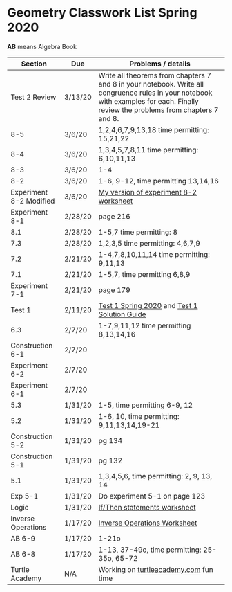 # Geometry Classwork List Spring 2020
**AB** means Algebra Book

|Section | Due | Problems / details |
|--------|-----|--------------------|
|Test 2 Review| 3/13/20| Write all theorems from chapters 7 and 8 in your notebook. Write all congruence rules in your notebook with examples for each.  Finally review the problems from chapters 7 and 8.
|8-5| 3/6/20 | 1,2,4,6,7,9,13,18 time permitting: 15,21,22
|8-4| 3/6/20 | 1,3,4,5,7,8,11  time permitting: 6,10,11,13
|8-3| 3/6/20 | 1-4
|8-2| 3/6/20 | 1-6, 9-12, time permitting 13,14,16
|Experiment 8-2 Modified| 3/6/20 | [My version of experiment 8-2 worksheet](https://docs.google.com/document/d/1OJdMUD-Lp3_mPud57kvjJVXGDlW2H_X0TwJZS9PE_vQ/edit?usp=sharing)
|Experiment 8-1| 2/28/20| page 216
|8.1 | 2/28/20 | 1-5,7 time permitting: 8
|7.3 | 2/28/20 | 1,2,3,5 time permitting: 4,6,7,9
|7.2 | 2/21/20 | 1-4,7,8,10,11,14    time permitting: 9,11,13
|7.1 | 2/21/20 | 1-5,7, time permitting 6,8,9
|Experiment 7-1|2/21/20| page 179
|Test 1| 2/11/20| [Test 1 Spring 2020](math/geom-test3.pdf) and [Test 1 Solution Guide](math/geom-test3-solutions.pdf)
|6.3 | 2/7/20 | 1-7,9,11,12 time permitting 8,13,14,16
|Construction 6-1 | 2/7/20 |
|Experiment 6-2 | 2/7/20 |
|Experiment 6-1 | 2/7/20 |
|5.3 | 1/31/20 | 1-5, time permitting 6-9, 12
|5.2 | 1/31/20 | 1-6, 10, time permitting: 9,11,13,14,19-21
|Construction 5-2 | 1/31/20 | pg 134
|Construction 5-1| 1/31/20 | pg 132 |
|5.1 | 1/31/20 | 1,3,4,5,6, time permitting: 2, 9, 13, 14
|Exp 5-1 | 1/31/20 | Do experiment 5-1 on page 123
|Logic | 1/31/20 | [If/Then statements worksheet](https://docs.google.com/document/d/16yZcxPdqroJxTGBbPCah5B3zWJ6MJ96-u7taAYqN7hQ/edit?usp=sharing)
|Inverse Operations| 1/17/20 | [Inverse Operations Worksheet](https://docs.google.com/document/d/1QNPmsbSLnEI6cd8QfnJRde7OSwZOBHy_oVIJUfIiuuc/edit?usp=sharing)
|AB 6-9 | 1/17/20 | 1-21o
|AB 6-8 | 1/17/20 | 1-13, 37-49o, time permitting: 25-35o, 65-72
| Turtle Academy | N/A | Working on [turtleacademy.com](turtleacademy.com) fun time
